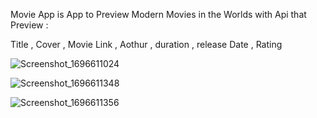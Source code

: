 
Movie App
is App to Preview Modern Movies in the Worlds
with Api that Preview :

Title , Cover , Movie Link , Aothur , duration , release Date , Rating


![Screenshot_1696611024](https://github.com/mostafa1255/movie_App/assets/110611621/f1cf67d6-5133-47f1-9939-9843edaa8627)

![Screenshot_1696611348](https://github.com/mostafa1255/movie_App/assets/110611621/2836b8a3-7a44-4160-a013-969155d374a9)

![Screenshot_1696611356](https://github.com/mostafa1255/movie_App/assets/110611621/b0ed09eb-2db6-4589-b0d6-cc224baa2b81)



